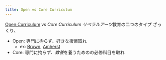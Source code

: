 ```yaml
---
title: Open vs Core Curriculum
---
```


[Open Curriculum](Open%20Curriculum.md) vs *Core Curriculum*
*リベラルアーツ*教育の二つのタイプ
ざっくり、

* Open: 専門に拘らず、好きな授業取れ
  * ex: [Brown](Brown.md), [Amherst](Amherst.md)
* Core: 専門に拘らず、*教養*を養うためのの必修科目を取れ
